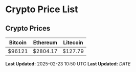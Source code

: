 # Crypto Price List

## Crypto Prices
| Bitcoin | Ethereum | Litecoin |
| ------- | -------- | -------- |
| $96121 | $2804.17 | $127.79 |
**Last Updated:** 2025-02-23 10:50 UTC
**Last Updated:** $DATE$
